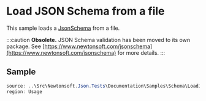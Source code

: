 ﻿# Load JSON Schema from a file

This sample loads a [JsonSchema](/api/newtonsoft/json/schema/jsonschema/) from a file.

:::caution
**Obsolete.** JSON Schema validation has been moved to its own package. See [https://www.newtonsoft.com/jsonschema](https://www.newtonsoft.com/jsonschema) for more details.
:::

## Sample

```csharp Usage
source: ..\Src\Newtonsoft.Json.Tests\Documentation\Samples\Schema\LoadJsonSchemaFromFile.cs
region: Usage
```
